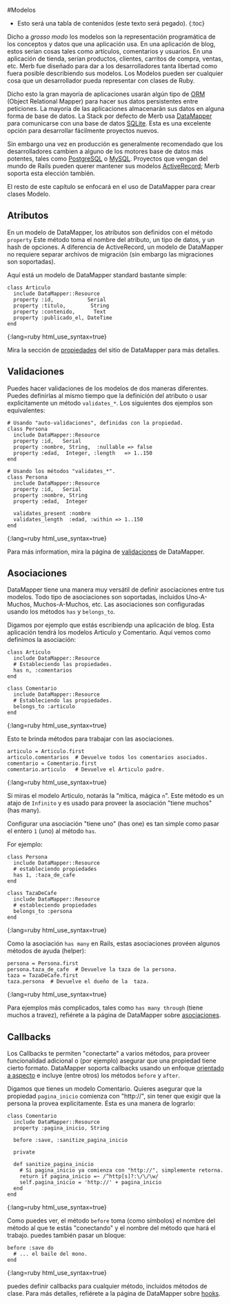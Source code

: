 #Modelos

* Esto será una tabla de contenidos (este texto será pegado).
{:toc}

Dicho a _grosso modo_ los modelos son la representación programática
de los conceptos y datos que una aplicación usa.
En una aplicación de blog, estos serían cosas
tales como artículos, comentarios y usuarios.
En una aplicación de tienda,
serían productos, clientes, carritos de compra, ventas, etc.
Merb fue diseñado para dar a los desarrolladores tanta libertad como fuera
posible describiendo sus modelos.
Los Modelos pueden ser cualquier cosa que un desarrollador pueda representar con
clases de Ruby.

Dicho esto la gran mayoría de aplicaciones
usarán algún tipo de [ORM][] (Object Relational Mapper)
para hacer sus datos persistentes entre peticiones.
La mayoría de las aplicaciones almacenarán sus datos en alguna forma de base de
datos.
La Stack por defecto de Merb usa [DataMapper][] para comunicarse
con una base de datos [SQLite][].
Esta es una excelente opción para desarrollar fácilmente proyectos nuevos.

Sin embargo una vez en producción
es generalmente recomendado que los desarrolladores cambien
a alguno de los motores base de datos más potentes,
tales como [PostgreSQL][] o [MySQL][].
Proyectos que vengan del mundo de Rails
pueden querer mantener sus modelos [ActiveRecord][];
Merb soporta esta elección también.

El resto de este capítulo se enfocará en el uso de DataMapper
para crear clases Modelo.

## Atributos

En un modelo de DataMapper, los atributos son definidos con el método ``property``
Este método toma el nombre del atributo, un tipo de datos,
y un hash de opciones.
A diferencia de ActiveRecord, un modelo de DataMapper no requiere separar
archivos de migración (sin embargo las migraciones son soportadas).

Aquí está un modelo de DataMapper standard bastante simple:

    class Articulo
      include DataMapper::Resource
      property :id,           Serial
      property :titulo,        String
      property :contenido,      Text
      property :publicado_el, DateTime
    end
{:lang=ruby html_use_syntax=true}

Mira la sección de [propiedades][] del sitio de DataMapper para más detalles.

## Validaciones

Puedes hacer validaciones de los modelos de dos maneras diferentes.
Puedes definirlas al mismo tiempo que la definición del atributo
o usar explicitamente un método ``validates_*``.
Los siguientes dos ejemplos son equivalentes:

    # Usando "auto-validaciones", definidas con la propiedad.
    class Persona
      include DataMapper::Resource
      property :id,   Serial
      property :nombre, String,  :nullable => false
      property :edad,  Integer, :length   => 1..150
    end

    # Usando los métodos "validates_*".
    class Persona
      include DataMapper::Resource
      property :id,   Serial
      property :nombre, String
      property :edad,  Integer

      validates_present :nombre
      validates_length  :edad, :within => 1..150
    end
{:lang=ruby html_use_syntax=true}

Para más information, mira la página de [validaciones][] de DataMapper.

## Asociaciones

DataMapper tiene una manera muy versátil de definir asociaciones entre tus
modelos.
Todo tipo de asociaciones son soportadas, incluidos Uno-A-Muchos,
Muchos-A-Muchos, etc.
Las asociaciones son configuradas usando los métodos ``has`` y ``belongs_to``.

Digamos por ejemplo que estás escribiendp una aplicación de blog.
Esta aplicación tendrá los modelos Articulo y Comentario.
Aquí vemos como definimos la asociación:

    class Articulo
      include DataMapper::Resource
      # Estableciendo las propiedades.
      has n, :comentarios
    end

    class Comentario
      include DataMapper::Resource
      # Estableciendo las propiedades.
      belongs_to :articulo
    end
{:lang=ruby html_use_syntax=true}

Esto te brinda métodos para trabajar con las asociaciones.

    articulo = Articulo.first
    articulo.comentarios  # Devuelve todos los comentarios asociados.
    comentario = Comentario.first
    comentario.articulo   # Devuelve el Articulo padre.
{:lang=ruby html_use_syntax=true}

Si miras el modelo Articulo,
notarás la "mítica, mágica ``n``".
Este método es un atajo de ``Infinito``
y es usado para proveer la asociación "tiene muchos" (has many).

Configurar una asociación "tiene uno" (has one) es
tan simple como pasar el entero ``1`` (uno) al método ``has``.

For ejemplo:

    class Persona
      include DataMapper::Resource
      # estableciendo propiedades
      has 1, :taza_de_cafe
    end

    class TazaDeCafe
      include DataMapper::Resource
      # estableciendo propiedades
      belongs_to :persona
    end
{:lang=ruby html_use_syntax=true}

Como la asociación ``has many`` en Rails,
estas asociaciones provéen algunos métodos de ayuda (helper):

    persona = Persona.first
    persona.taza_de_cafe  # Devuelve la taza de la persona.
    taza = TazaDeCafe.first
    taza.persona  # Devuelve el dueño de la  taza.
{:lang=ruby html_use_syntax=true}

Para ejemplos más complicados, tales como ``has many through`` (tiene muchos a
travez), refiérete a la página de DataMapper sobre [asociaciones][].

## Callbacks

Los Callbacks te permiten "conectarte" a varios métodos,
para proveer funcionalidad adicional
o (por ejemplo) asegurar que una propiedad tiene cierto formato.
DataMapper soporta callbacks usando un enfoque [orientado a aspecto][]
e incluye (entre otros) los métodos ``before`` y ``after``.

Digamos que tienes un modelo Comentario.
Quieres asegurar que la propiedad ``pagina_inicio`` comienza con "http://",
sin tener que exigir que la persona la provea explícitamente.
Esta es una manera de lograrlo:

    class Comentario
      include DataMapper::Resource
      property :pagina_inicio, String

      before :save, :sanitize_pagina_inicio

      private

      def sanitize_pagina_inicio
        # Si pagina_inicio ya comienza con "http://", simplemente retorna.
        return if pagina_inicio =~ /^http[s]?:\/\/\w/
        self.pagina_inicio = 'http://' + pagina_inicio
      end
    end
{:lang=ruby html_use_syntax=true}

Como puedes ver, el método ``before`` toma (como símbolos)
el nombre del método al que te estás "conectando"
y el nombre del método que hará el trabajo.
puedes también pasar un bloque:

    before :save do
      # ... el baile del mono.
    end
{:lang=ruby html_use_syntax=true}

puedes definir callbacks para cualquier método, incluidos métodos de clase.
Para más detalles, refiérete a la página de DataMapper sobre [hooks][].


<!-- Links -->
[ActiveRecord]:    http://en.wikipedia.org/wiki/ActiveRecord_%28Rails%29
[orientado a aspecto]: http://en.wikipedia.org/wiki/Aspect_oriented
[asociaciones]:    http://datamapper.org/doku.php?id=docs:associations
[DataMapper]:      http://datamapper.org/doku.php
[hooks]:           http://datamapper.org/doku.php?id=docs:hooks
[MySQL]:           http://en.wikipedia.org/wiki/MySQL
[ORM]:             http://en.wikipedia.org/wiki/Object-relational_mapping
[PostgreSQL]:      http://en.wikipedia.org/wiki/PostgreSQL
[propiedades]:      http://datamapper.org/doku.php?id=docs:properties
[SQLite]:          http://www.sqlite.org/
[validaciones]:     http://datamapper.org/doku.php?id=docs:validations

